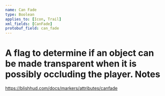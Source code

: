 ```yaml
---
name: Can Fade
type: Boolean
applies_to: [Icon, Trail]
xml_fields: [CanFade]
protobuf_field: can_fade
---
```

 A flag to determine if an object can be made transparent when it is possibly occluding the player.
Notes
=====
https://blishhud.com/docs/markers/attributes/canfade
